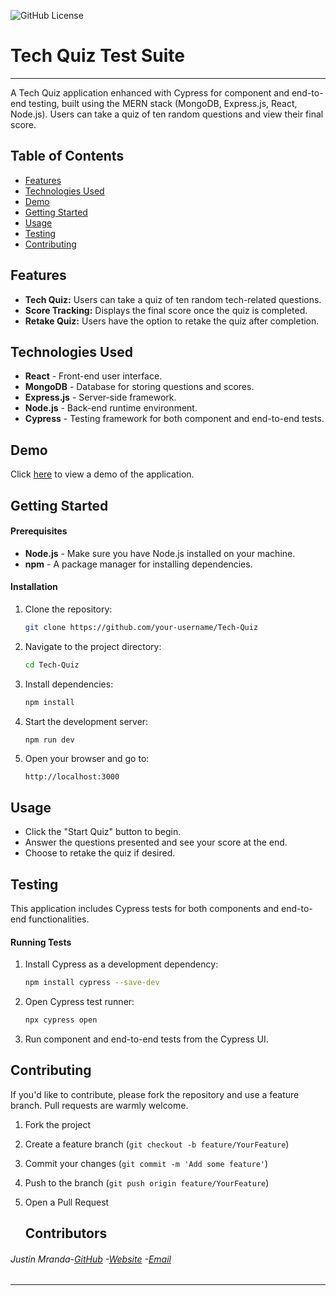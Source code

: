 ![GitHub License](https://img.shields.io/badge/license-MIT)

# Tech Quiz Test Suite

---

A Tech Quiz application enhanced with Cypress for component and end-to-end testing, built using the MERN stack (MongoDB, Express.js, React, Node.js). Users can take a quiz of ten random questions and view their final score.

## Table of Contents

- [Features](#features)
- [Technologies Used](#technologies-used)
- [Demo](#demo)
- [Getting Started](#getting-started)
- [Usage](#usage)
- [Testing](#testing)
- [Contributing](#contributing)

## Features

- **Tech Quiz:** Users can take a quiz of ten random tech-related questions.
- **Score Tracking:** Displays the final score once the quiz is completed.
- **Retake Quiz:** Users have the option to retake the quiz after completion.

## Technologies Used

- **React** - Front-end user interface.
- **MongoDB** - Database for storing questions and scores.
- **Express.js** - Server-side framework.
- **Node.js** - Back-end runtime environment.
- **Cypress** - Testing framework for both component and end-to-end tests.

## Demo

Click [here](https://tech-quiz-demo.com) to view a demo of the application.

## Getting Started

#### Prerequisites

- **Node.js** - Make sure you have Node.js installed on your machine.
- **npm** - A package manager for installing dependencies.

#### Installation

1. Clone the repository:
   ```bash
   git clone https://github.com/your-username/Tech-Quiz
   ```
2. Navigate to the project directory:
   ```bash
   cd Tech-Quiz
   ```
3. Install dependencies:
   ```bash
   npm install
   ```
4. Start the development server:
   ```bash
   npm run dev
   ```
5. Open your browser and go to:
   ```
   http://localhost:3000
   ```

## Usage

- Click the "Start Quiz" button to begin.
- Answer the questions presented and see your score at the end.
- Choose to retake the quiz if desired.

## Testing

This application includes Cypress tests for both components and end-to-end functionalities.

#### Running Tests

1. Install Cypress as a development dependency:
   ```bash
   npm install cypress --save-dev
   ```
2. Open Cypress test runner:
   ```bash
   npx cypress open
   ```
3. Run component and end-to-end tests from the Cypress UI.

## Contributing

If you'd like to contribute, please fork the repository and use a feature branch. Pull requests are warmly welcome.

1. Fork the project
2. Create a feature branch (`git checkout -b feature/YourFeature`)
3. Commit your changes (`git commit -m 'Add some feature'`)
4. Push to the branch (`git push origin feature/YourFeature`)
5. Open a Pull Request

   ## Contributors

###### Justin Mranda-[GitHub](https://github.com/justanda) -[Website](https://justinmirandaportfollio.netlify.app/) -[Email](mailto:miranda.justin93@gmail.com)

---
